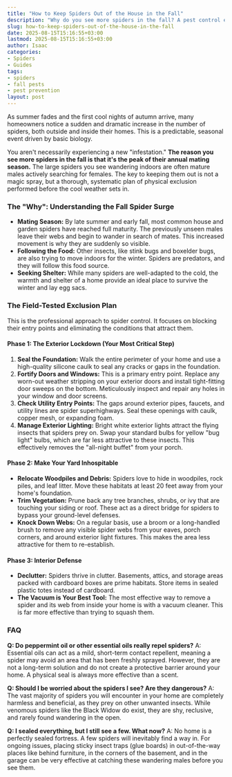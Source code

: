 ```yaml
---
title: "How to Keep Spiders Out of the House in the Fall"
description: "Why do you see more spiders in the fall? A pest control expert explains this annual event and provides a pro-level exclusion plan to keep them out of your house."
slug: how-to-keep-spiders-out-of-the-house-in-the-fall
date: 2025-08-15T15:16:55+03:00
lastmod: 2025-08-15T15:16:55+03:00
author: Isaac
categories:
- Spiders
- Guides
tags:
- spiders
- fall pests
- pest prevention
layout: post
---
```

As summer fades and the first cool nights of autumn arrive, many homeowners notice a sudden and dramatic increase in the number of spiders, both outside and inside their homes. This is a predictable, seasonal event driven by basic biology.

You aren't necessarily experiencing a new "infestation." **The reason you see more spiders in the fall is that it's the peak of their annual mating season.** The large spiders you see wandering indoors are often mature males actively searching for females. The key to keeping them out is not a magic spray, but a thorough, systematic plan of physical exclusion performed before the cool weather sets in.

### The "Why": Understanding the Fall Spider Surge

*   **Mating Season:** By late summer and early fall, most common house and garden spiders have reached full maturity. The previously unseen males leave their webs and begin to wander in search of mates. This increased movement is why they are suddenly so visible.
*   **Following the Food:** Other insects, like stink bugs and boxelder bugs, are also trying to move indoors for the winter. Spiders are predators, and they will follow this food source.
*   **Seeking Shelter:** While many spiders are well-adapted to the cold, the warmth and shelter of a home provide an ideal place to survive the winter and lay egg sacs.

### The Field-Tested Exclusion Plan

This is the professional approach to spider control. It focuses on blocking their entry points and eliminating the conditions that attract them.

#### Phase 1: The Exterior Lockdown (Your Most Critical Step)

1.  **Seal the Foundation:** Walk the entire perimeter of your home and use a high-quality silicone caulk to seal any cracks or gaps in the foundation.
2.  **Fortify Doors and Windows:** This is a primary entry point. Replace any worn-out weather stripping on your exterior doors and install tight-fitting door sweeps on the bottom. Meticulously inspect and repair any holes in your window and door screens.
3.  **Check Utility Entry Points:** The gaps around exterior pipes, faucets, and utility lines are spider superhighways. Seal these openings with caulk, copper mesh, or expanding foam.
4.  **Manage Exterior Lighting:** Bright white exterior lights attract the flying insects that spiders prey on. Swap your standard bulbs for yellow "bug light" bulbs, which are far less attractive to these insects. This effectively removes the "all-night buffet" from your porch.

#### Phase 2: Make Your Yard Inhospitable

*   **Relocate Woodpiles and Debris:** Spiders love to hide in woodpiles, rock piles, and leaf litter. Move these habitats at least 20 feet away from your home's foundation.
*   **Trim Vegetation:** Prune back any tree branches, shrubs, or ivy that are touching your siding or roof. These act as a direct bridge for spiders to bypass your ground-level defenses.
*   **Knock Down Webs:** On a regular basis, use a broom or a long-handled brush to remove any visible spider webs from your eaves, porch corners, and around exterior light fixtures. This makes the area less attractive for them to re-establish.

#### Phase 3: Interior Defense

*   **Declutter:** Spiders thrive in clutter. Basements, attics, and storage areas packed with cardboard boxes are prime habitats. Store items in sealed plastic totes instead of cardboard.
*   **The Vacuum is Your Best Tool:** The most effective way to remove a spider and its web from inside your home is with a vacuum cleaner. This is far more effective than trying to squash them.

### FAQ

**Q: Do peppermint oil or other essential oils really repel spiders?**
A: Essential oils can act as a mild, short-term contact repellent, meaning a spider may avoid an area that has been freshly sprayed. However, they are not a long-term solution and do not create a protective barrier around your home. A physical seal is always more effective than a scent.

**Q: Should I be worried about the spiders I see? Are they dangerous?**
A: The vast majority of spiders you will encounter in your home are completely harmless and beneficial, as they prey on other unwanted insects. While venomous spiders like the Black Widow do exist, they are shy, reclusive, and rarely found wandering in the open.

**Q: I sealed everything, but I still see a few. What now?**
A: No home is a perfectly sealed fortress. A few spiders will inevitably find a way in. For ongoing issues, placing sticky insect traps (glue boards) in out-of-the-way places like behind furniture, in the corners of the basement, and in the garage can be very effective at catching these wandering males before you see them.
